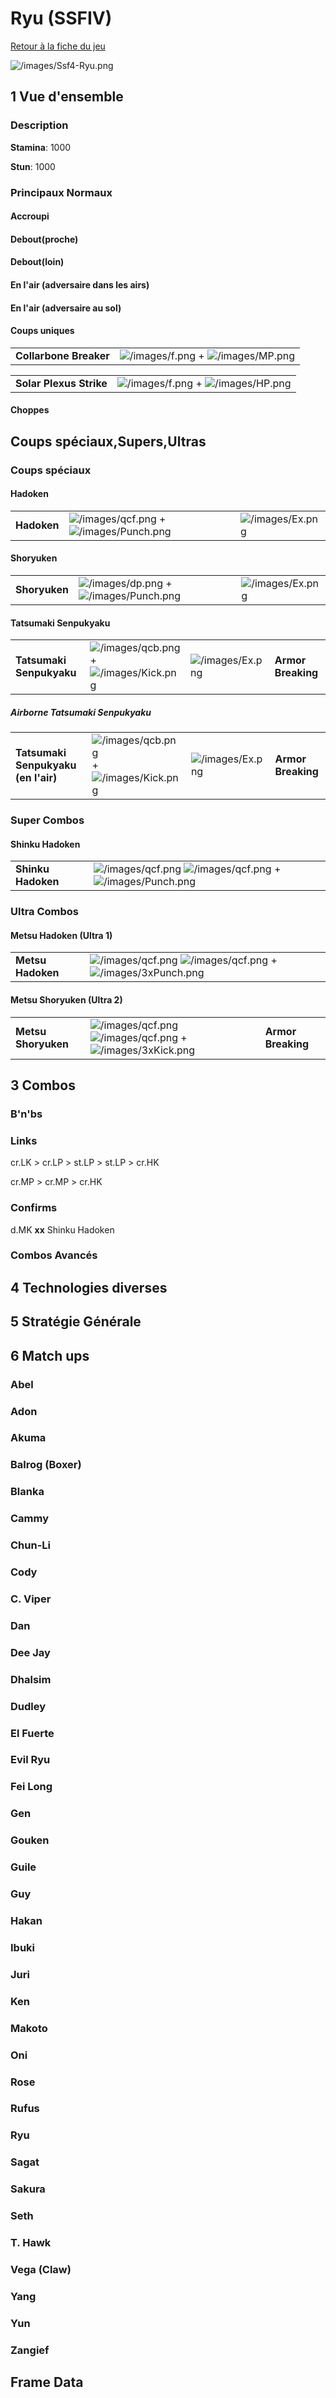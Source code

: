 # Ryu (SSFIV)

[Retour à la fiche du
jeu](http://basgrospoing.fr/wiki/index.php?title=Super_Street_Fighter_IV)

![](/images/Ssf4-Ryu.png "/images/Ssf4-Ryu.png")

## 1 Vue d'ensemble

### Description

**Stamina**: 1000

**Stun**: 1000

### Principaux Normaux

#### Accroupi

#### Debout(proche)

#### Debout(loin)

#### En l'air (adversaire dans les airs)

#### En l'air (adversaire au sol)

#### Coups uniques

|                        |                                                                           |
|------------------------|---------------------------------------------------------------------------|
| **Collarbone Breaker** | ![](/images/f.png "/images/f.png") + ![](/images/MP.png "/images/MP.png") |

|                         |                                                                           |
|-------------------------|---------------------------------------------------------------------------|
| **Solar Plexus Strike** | ![](/images/f.png "/images/f.png") + ![](/images/HP.png "/images/HP.png") |

#### Choppes

## Coups spéciaux,Supers,Ultras

### Coups spéciaux

#### Hadoken

|             |                                                                                     |                                      |
|-------------|-------------------------------------------------------------------------------------|--------------------------------------|
| **Hadoken** | ![](/images/qcf.png "/images/qcf.png") + ![](/images/Punch.png "/images/Punch.png") | ![](/images/Ex.png "/images/Ex.png") |

#### Shoryuken

|               |                                                                                   |                                      |
|---------------|-----------------------------------------------------------------------------------|--------------------------------------|
| **Shoryuken** | ![](/images/dp.png "/images/dp.png") + ![](/images/Punch.png "/images/Punch.png") | ![](/images/Ex.png "/images/Ex.png") |

#### Tatsumaki Senpukyaku

|                          |                                                                                   |                                      |                    |
|--------------------------|-----------------------------------------------------------------------------------|--------------------------------------|--------------------|
| **Tatsumaki Senpukyaku** | ![](/images/qcb.png "/images/qcb.png") + ![](/images/Kick.png "/images/Kick.png") | ![](/images/Ex.png "/images/Ex.png") | **Armor Breaking** |

##### Airborne Tatsumaki Senpukyaku

|                                     |                                                                                   |                                      |                    |
|-------------------------------------|-----------------------------------------------------------------------------------|--------------------------------------|--------------------|
| **Tatsumaki Senpukyaku (en l'air)** | ![](/images/qcb.png "/images/qcb.png") + ![](/images/Kick.png "/images/Kick.png") | ![](/images/Ex.png "/images/Ex.png") | **Armor Breaking** |

### Super Combos

#### Shinku Hadoken

|                    |                                                                                                                            |
|--------------------|----------------------------------------------------------------------------------------------------------------------------|
| **Shinku Hadoken** | ![](/images/qcf.png "/images/qcf.png") ![](/images/qcf.png "/images/qcf.png") + ![](/images/Punch.png "/images/Punch.png") |

### Ultra Combos

#### Metsu Hadoken (Ultra 1)

|                   |                                                                                                                                |
|-------------------|--------------------------------------------------------------------------------------------------------------------------------|
| **Metsu Hadoken** | ![](/images/qcf.png "/images/qcf.png") ![](/images/qcf.png "/images/qcf.png") + ![](/images/3xPunch.png "/images/3xPunch.png") |

#### Metsu Shoryuken (Ultra 2)

|                     |                                                                                                                              |                    |
|---------------------|------------------------------------------------------------------------------------------------------------------------------|--------------------|
| **Metsu Shoryuken** | ![](/images/qcf.png "/images/qcf.png") ![](/images/qcf.png "/images/qcf.png") + ![](/images/3xKick.png "/images/3xKick.png") | **Armor Breaking** |

## 3 Combos

### B'n'bs

### Links

cr.LK \> cr.LP \> st.LP \> st.LP \> cr.HK

cr.MP \> cr.MP \> cr.HK

### Confirms

d.MK **xx** Shinku Hadoken

### Combos Avancés

## 4 Technologies diverses

## 5 Stratégie Générale

## 6 Match ups

### Abel

### Adon

### Akuma

### Balrog (Boxer)

### Blanka

### Cammy

### Chun-Li

### Cody

### C. Viper

### Dan

### Dee Jay

### Dhalsim

### Dudley

### El Fuerte

### Evil Ryu

### Fei Long

### Gen

### Gouken

### Guile

### Guy

### Hakan

### Ibuki

### Juri

### Ken

### Makoto

### Oni

### Rose

### Rufus

### Ryu

### Sagat

### Sakura

### Seth

### T. Hawk

### Vega (Claw)

### Yang

### Yun

### Zangief

## Frame Data
